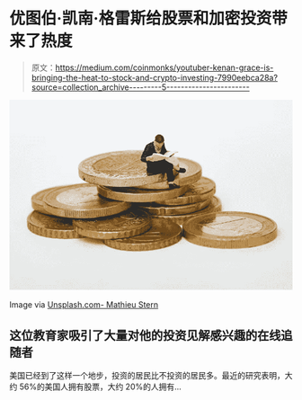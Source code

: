 # 优图伯·凯南·格雷斯给股票和加密投资带来了热度

> 原文：<https://medium.com/coinmonks/youtuber-kenan-grace-is-bringing-the-heat-to-stock-and-crypto-investing-7990eebca28a?source=collection_archive---------5----------------------->

![](img/4e4ebf43966ea65a3a0b792a91c45283.png)

Image via [Unsplash.com- Mathieu Stern](https://images.unsplash.com/photo-1604594849809-dfedbc827105?ixlib=rb-1.2.1&ixid=MnwxMjA3fDB8MHxwaG90by1wYWdlfHx8fGVufDB8fHx8&auto=format&fit=crop&w=1170&q=80)

## 这位教育家吸引了大量对他的投资见解感兴趣的在线追随者

美国已经到了这样一个地步，投资的居民比不投资的居民多。最近的研究表明，大约 56%的美国人拥有股票，大约 20%的人拥有…